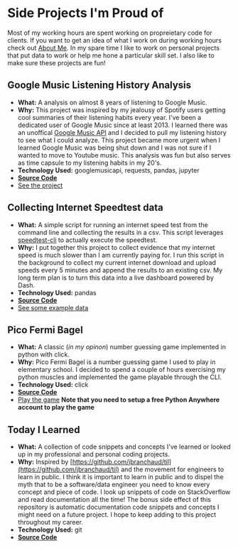 # Side Projects I'm Proud of
Most of my working hours are spent working on propreietary code for clients. If you want to get an idea of what I work on during working hours check out [About Me](/about-me.html). In my spare time I like to work on personal projects that put data to work or help me hone a particular skill set. I also like to make sure these projects are fun!

## Google Music Listening History Analysis
* **What:** A analysis on almost 8 years of listening to Google Music. 
* **Why:** This project was inspired by my jealousy of Spotify users getting cool summaries of their listening habits every year. I've been a dedicated user of Google Music since at least 2013. I learned there was an unoffical [Google Music API](https://github.com/simon-weber/gmusicapi) and I decided to pull my listening history to see what I could analyze. This project became more urgent when I learned Google Music was being shut down and I was not sure if I wanted to move to Youtube music. This analysis was fun but also serves as time capsule to my listening habits in my 20's.
* **Technology Used:** googlemusicapi, requests, pandas, jupyter
* **[Source Code](https://github.com/mjrice04/gmusic_history)**
* [See the project](/google-music-analysis.html)

## Collecting Internet Speedtest data
* **What:** A simple script for running an internet speed test from the command line and collecting the results in a csv. This script leverages [speedtest-cli](https://github.com/sivel/speedtest-cli) to actually execute the speedtest.
* **Why:** I put together this project to collect evidence that my internet speed is much slower than I am currently paying for. I run this script in the background to collect my current internet download and upload speeds every 5 minutes and append the results to an existing csv. My long term plan is to turn this data into a live dashboard powered by Dash.
* **Technology Used:** pandas
* **[Source Code](https://github.com/mjrice04/collect_speedtest_data)**
* [See some example data](https://github.com/mjrice04/collect_speedtest_data/blob/master/data/speedtest.csv)

## Pico Fermi Bagel
* **What:** A classic (*in my opinon*) number guessing game implemented in python with click. 
* **Why:** Pico Fermi Bagel is a number guessing game I used to play in elementary school. I decided to spend a couple of hours exercising my python muscles and implemented the game playable through the CLI. 
* **Technology Used:** click
* **[Source Code](https://github.com/mjrice04/pico_fermi_bagel)**
* [Play the game](https://www.pythonanywhere.com/user/matthewjrice44/shares/1a918f2ed1ca4021b564cdc79660acc0/) **Note that you need to setup a free Python Anywhere account to play the game**

## Today I Learned
* **What:** A collection of code snippets and concepts I've learned or looked up in my professional and personal coding projects.
* **Why:** Inspired by [https://github.com/jbranchaud/til](https://github.com/jbranchaud/til) and the movement for engineers to learn in public. I think it is important to learn in public and to dispel the myth that to be a software/data engineer you need to know every concept and piece of code. I look up snippets of code on StackOverflow and read documentation all the time! The bonus side effect of this repository is automatic documentation code snippets and concepts I might need on a future project. I hope to keep adding to this project throughout my career.
* **Technology Used:** git
* **[Source Code](https://github.com/mjrice04/til)**





